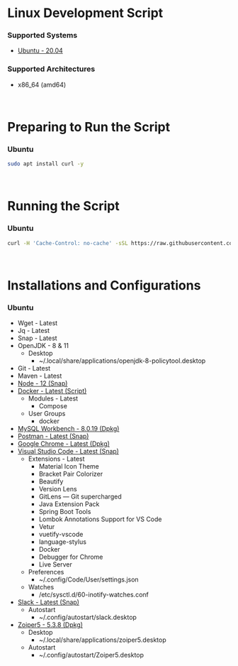 # Linux Development Script

### Supported Systems
* [Ubuntu - 20.04](https://ubuntu.com/)

### Supported Architectures
* x86_64 (amd64)

<br/>

# Preparing to Run the Script

### Ubuntu
```bash
sudo apt install curl -y
```

<br/>

# Running the Script

### Ubuntu
```bash
curl -H 'Cache-Control: no-cache' -sSL https://raw.githubusercontent.com/daniloancilotto/linux-development-script/master/linux-development-ubuntu.sh | bash
```

<br/>

# Installations and Configurations

### Ubuntu
* Wget - Latest
* Jq - Latest
* Snap - Latest
* OpenJDK - 8 & 11
  * Desktop
    * ~/.local/share/applications/openjdk-8-policytool.desktop
* Git - Latest
* Maven - Latest
* [Node - 12 (Snap)](https://snapcraft.io/node)
* [Docker - Latest (Script)](https://get.docker.com)
  * Modules - Latest
    * Compose
  * User Groups
    * docker
* [MySQL Workbench - 8.0.19 (Dpkg)](https://dev.mysql.com/downloads/workbench/)
* [Postman - Latest (Snap)](https://snapcraft.io/postman)
* [Google Chrome - Latest (Dpkg)](https://www.google.com/chrome/)
* [Visual Studio Code - Latest (Snap)](https://snapcraft.io/code)
  * Extensions - Latest
    * Material Icon Theme
    * Bracket Pair Colorizer
    * Beautify
    * Version Lens
    * GitLens — Git supercharged
    * Java Extension Pack
    * Spring Boot Tools
    * Lombok Annotations Support for VS Code
    * Vetur
    * vuetify-vscode
    * language-stylus
    * Docker
    * Debugger for Chrome
    * Live Server
  * Preferences
    * ~/.config/Code/User/settings.json
  * Watches
    * /etc/sysctl.d/60-inotify-watches.conf
* [Slack - Latest (Snap)](https://snapcraft.io/slack)
  * Autostart
    * ~/.config/autostart/slack.desktop
* [Zoiper5 - 5.3.8 (Dpkg)](https://www.zoiper.com/)
  * Desktop
    * ~/.local/share/applications/zoiper5.desktop
  * Autostart
    * ~/.config/autostart/Zoiper5.desktop
